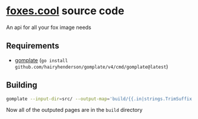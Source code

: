 # [foxes.cool](https://foxes.cool) source code
An api for all your fox image needs

## Requirements

- [gomplate](https://docs.gomplate.ca/installing/) (`go install github.com/hairyhenderson/gomplate/v4/cmd/gomplate@latest`)

## Building

```sh
gomplate --input-dir=src/ --output-map='build/{{.in|strings.TrimSuffix ".tmpl" }}'
```

Now all of the outputed pages are in the `build` directory

